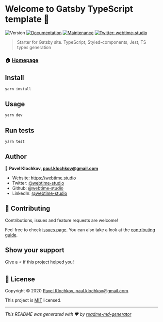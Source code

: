 # Welcome to Gatsby TypeScript template 👋

![Version](https://img.shields.io/badge/version-1.1.0-blue.svg?cacheSeconds=2592000)
[![Documentation](https://img.shields.io/badge/documentation-yes-brightgreen.svg)](https://github.com/webtime-studio/gatsby-starter#readme)
[![Maintenance](https://img.shields.io/badge/Maintained%3F-yes-green.svg)](https://github.com/webtime-studio/gatsby-starter/graphs/commit-activity)
[![Twitter: webtime-studio](https://img.shields.io/twitter/follow/webtime-studio.svg?style=social)](https://twitter.com/webtimestudio)

> Starter for Gatsby site. TypeScript, Styled-components, Jest, TS types generation

### 🏠 [Homepage](https://github.com/webtime-studio/gatsby-starter#readme)

## Install

```sh
yarn install
```

## Usage

```sh
yarn dev
```

## Run tests

```sh
yarn test
```

## Author

👤 **Pavel Klochkov, paul.klochkov@gmail.com**

- Website: https://webtime.studio
- Twitter: [@webtime-studio](https://twitter.com/webtime-studio)
- Github: [@webtime-studio](https://github.com/webtime-studio)
- LinkedIn: [@webtime-studio](https://linkedin.com/in/webtime-studio)

## 🤝 Contributing

Contributions, issues and feature requests are welcome!

Feel free to check [issues page](https://github.com/webtime-studio/gatsby-starter/issues). You can also take a look at the [contributing guide](https://github.com/webtime-studio/gatsby-starter/blob/master/CONTRIBUTING.md).

## Show your support

Give a ⭐️ if this project helped you!

## 📝 License

Copyright © 2020 [Pavel Klochkov, paul.klochkov@gmail.com](https://github.com/webtime-studio).

This project is [MIT](https://github.com/webtime-studio/gatsby-starter/blob/master/LICENSE) licensed.

---

_This README was generated with ❤️ by [readme-md-generator](https://github.com/kefranabg/readme-md-generator)_
